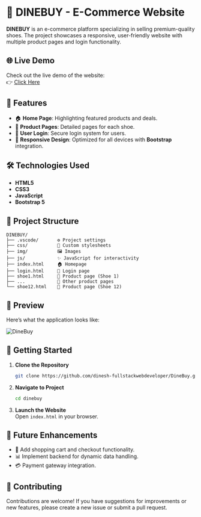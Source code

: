 # 🛒 DINEBUY - E-Commerce Website

**DINEBUY** is an e-commerce platform specializing in selling premium-quality shoes. The project showcases a responsive, user-friendly website with multiple product pages and login functionality.

## 🌐 Live Demo

Check out the live demo of the website:  
👉 [Click Here](https://dinebuy.netlify.app/)

## 🌟 Features

- 🏠 **Home Page**: Highlighting featured products and deals.  
- 👟 **Product Pages**: Detailed pages for each shoe.  
- 🔐 **User Login**: Secure login system for users.  
- 📱 **Responsive Design**: Optimized for all devices with **Bootstrap** integration.

## 🛠️ Technologies Used

- **HTML5**  
- **CSS3**  
- **JavaScript**  
- **Bootstrap 5** 

## 📂 Project Structure

```
DINEBUY/
├── .vscode/       ⚙️ Project settings
├── css/           🎨 Custom stylesheets
├── img/           🖼️ Images
├── js/            ✨ JavaScript for interactivity
├── index.html     🏠 Homepage
├── login.html     🔐 Login page
├── shoe1.html     👟 Product page (Shoe 1)
├── ...            📄 Other product pages
└── shoe12.html    👟 Product page (Shoe 12)
```

## 🎨 Preview

Here’s what the application looks like:

![DineBuy](https://github.com/user-attachments/assets/1b27c42f-e41d-4254-855d-986f4f617dc9)

## 🚀 Getting Started

1. **Clone the Repository**  
   ```bash
   git clone https://github.com/dinesh-fullstackwebdeveloper/DineBuy.git
   ```

2. **Navigate to Project**  
   ```bash
   cd dinebuy
   ```

3. **Launch the Website**  
   Open `index.html` in your browser.
    

## 🔮 Future Enhancements

- 🛒 Add shopping cart and checkout functionality.  
- 📊 Implement backend for dynamic data handling.  
- 💳 Payment gateway integration.  

## 🤝 Contributing

Contributions are welcome! If you have suggestions for improvements or new features, please create a new issue or submit a pull request.

